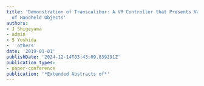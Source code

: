 ```yaml
---
title: 'Demonstration of Transcalibur: A VR Controller that Presents Various Shapes
  of Handheld Objects'
authors:
- J Shigeyama
- admin
- S Yoshida
- ' others'
date: '2019-01-01'
publishDate: '2024-12-14T03:43:09.839291Z'
publication_types:
- paper-conference
publication: '*Extended Abstracts of*'
---
```

